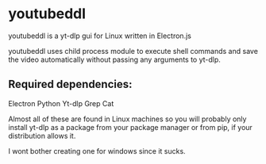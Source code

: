 ﻿# youtubeddl

youtubeddl is a yt-dlp gui for Linux written in Electron.js

youtubeddl uses child process module to execute shell commands and save the video automatically without passing any arguments to yt-dlp.


## Required dependencies:
Electron
Python 
Yt-dlp
Grep
Cat


Almost all of these are found in Linux machines so you will probably only install yt-dlp as a package from your package manager or from pip, if your distribution allows it.

I wont bother creating one for windows since it sucks.


